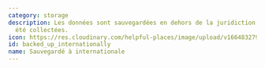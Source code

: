 ```yaml
---
category: storage
description: Les données sont sauvegardées en dehors de la juridiction où elles ont
  été collectées.
icon: https://res.cloudinary.com/helpful-places/image/upload/v1664832797/dtpr-icons/storage/cloud_gvkk5g.svg
id: backed_up_internationally
name: Sauvegardé à internationale
---
```

